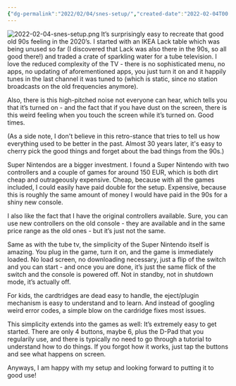 ```yaml
---
{"dg-permalink":"2022/02/04/snes-setup/","created-date":"2022-02-04T00:00:00","dg-home":false,"dg-pinned":false,"dg-home-link":false,"dg-publish":true,"type":"post","excerpt":"This is what my new little 90s corner looks like.","disabled rules":["header-increment","yaml-title","yaml-title-alias","file-name-heading"],"title":"My Super Nintendo Setup","aliases":["My Super Nintendo Setup"],"linter-yaml-title-alias":"My Super Nintendo Setup","updated-date":"2025-05-05T17:44:21","tags":["SuperNintendo"],"dg-path":"2022-02-04-snes-setup.md","permalink":"/2022/02/04/snes-setup/","dgPassFrontmatter":true}
---
```



![2022-02-04-snes-setup.png](/img/user/attachments/2022-02-04-snes-setup.png)
It’s surprisingly easy to recreate that good old 90s feeling in the 2020’s. I started with an IKEA Lack table which was being unused so far (I discovered that Lack was also there in the 90s, so all good there!) and traded a crate of sparkling water for a tube television. I love the reduced complexity of the TV - there is no sophisticated menu, no apps, no updating of aforementioned apps, you just turn it on and it happily tunes in the last channel it was tuned to (which is static, since no station broadcasts on the old frequencies anymore).

Also, there is this high-pitched noise not everyone can hear, which tells you that it’s turned on - and the fact that if you have dust on the screen, there is this weird feeling when you touch the screen while it’s turned on. Good times.

(As a side note, I don't believe in this retro-stance that tries to tell us how everything used to be better in the past. Almost 30 years later, it's easy to cherry pick the good things and forget about the bad things from the 90s.)

Super Nintendos are a bigger investment. I found a Super Nintendo with two controllers and a couple of games for around 150 EUR, which is both dirt cheap and outrageously expensive. Cheap, because with all the games included, I could easily have paid double for the setup. Expensive, because this is roughly the same amount of money I would have paid in the 90s for a shiny new console.

I also like the fact that I have the original controllers available. Sure, you can use new controllers on the old console - they are available and in the same price range as the old ones - but it’s just not the same.

Same as with the tube tv, the simplicity of the Super Nintendo itself is amazing. You plug in the game, turn it on, and the game is immediately loaded. No load screen, no downloading necessary, just a flip of the switch and you can start - and once you are done, it’s just the same flick of the switch and the console is powered off. Not in standby, not in shutdown mode, it’s actually off.

For kids, the cardtridges are dead easy to handle, the eject/plugin mechanism is easy to understand and to learn. And instead of googling weird error codes, a simple blow on the cardridge fixes most issues.

This simplicity extends into the games as well: It’s extremely easy to get started. There are only 4 buttons, maybe 6, plus the D-Pad that you regularily use, and there is typically no need to go through a tutorial to understand how to do things. If you forgot how it works, just tap the buttons and see what happens on screen.

Anyways, I am happy with my setup and looking forward to putting it to good use!
